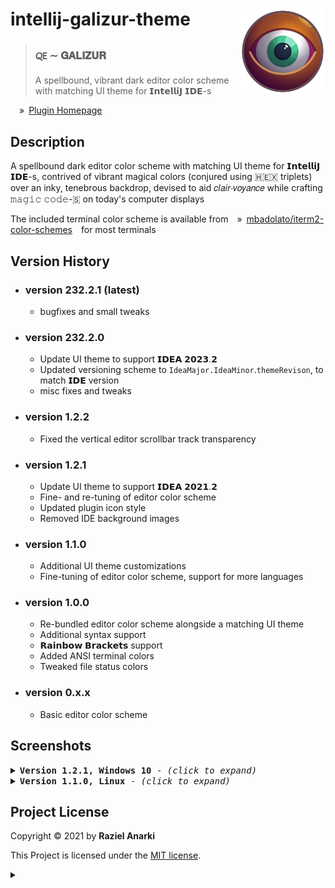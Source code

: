 # intellij-galizur-theme <img width="137" alt="Galizur's rye Icon" align="right" src="eye-of-galizur.svg" />

> ### 🜀 &Tilde; 𝐆𝐀𝐋𝐈𝐙𝐔𝐑
> A spellbound, vibrant dark editor color scheme with matching UI theme for 𝗜𝗻𝘁𝗲𝗹𝗹𝗶𝗝 𝗜𝗗𝗘-s

&emsp;&raquo;&ensp;[Plugin Homepage][plugin]

## Description
A spellbound dark editor color scheme with matching UI theme for 𝗜𝗻𝘁𝗲𝗹𝗹𝗶𝗝 𝗜𝗗𝗘-s, contrived of vibrant magical colors (conjured using 🇭🇪🇽 triplets) over an inky, tenebrous backdrop, devised to aid 𝑐𝑙𝑎𝑖𝑟&sdot;𝑣𝑜𝑦𝑎𝑛𝑐𝑒 while crafting 𝚖𝚊𝚐𝚒𝚌 𝚌𝚘𝚍𝚎-🇸 on today's computer displays

The included terminal color scheme is available from&emsp;&raquo;&ensp;[mbadolato/iterm2-color-schemes][iterm]&emsp;for most terminals

## Version History

- ### version 232.2.1 (latest)
  - bugfixes and small tweaks
 
- ### version 232.2.0
  - Update UI theme to support 𝗜𝗗𝗘𝗔 𝟮𝟬𝟮𝟯.𝟮
  - Updated versioning scheme to `IdeaMajor.IdeaMinor`.`themeRevison`, to match 𝗜𝗗𝗘 version 
  - misc fixes and tweaks

- ### version 1.2.2
  - Fixed the vertical editor scrollbar track transparency

- ### version 1.2.1
  - Update UI theme to support 𝗜𝗗𝗘𝗔 𝟮𝟬𝟮𝟭.𝟮
  - Fine- and re-tuning of editor color scheme
  - Updated plugin icon style
  - Removed IDE background images
  
- ### version 1.1.0
  - Additional UI theme customizations
  - Fine-tuning of editor color scheme, support for more languages

- ### version 1.0.0
  - Re-bundled editor color scheme alongside a matching UI theme
  - Additional syntax support
  - 𝗥𝗮𝗶𝗻𝗯𝗼𝘄 𝗕𝗿𝗮𝗰𝗸𝗲𝘁𝘀 support
  - Added ANSI terminal colors
  - Tweaked file status colors

- ### version 0.x.x
  - Basic editor color scheme

## Screenshots 

<details>
  <summary><kbd><strong>Version 1.2.1, Windows 10</strong> - <i>(click to expand)</i></kbd></summary>

### Settings Window

![settings](screenshots/settings2.png "Settings Window")

### GO template in HTML

![gotemplate](screenshots/gotemplate2.png "GO template in HTML")

### Dockerfile

![dockerfile](screenshots/dockerfile2.png "Dockerfile")

### PHP

![shell](screenshots/php2.png "PHP")

</details>

<details>
  <summary><kbd><strong>Version 1.1.0, Linux</strong> - <i>(click to expand)</i></kbd></summary>
  
### Settings Window

![settings](screenshots/settings.png "Settings Window")

### GO template in HTML (with 𝗥𝗮𝗶𝗻𝗯𝗼𝘄 𝗕𝗿𝗮𝗰𝗸𝗲𝘁𝘀)

![gotemplate](screenshots/gotemplate.png "GO template in HTML (with 𝗥𝗮𝗶𝗻𝗯𝗼𝘄 𝗕𝗿𝗮𝗰𝗸𝗲𝘁𝘀)")

### Dockerfile

![dockerfile](screenshots/dockerfile.png "Dockerfile")

### Shell script

![shell](screenshots/shell.png "Shell Script")

</details>

## Project License

Copyright &copy; 2021 by **Raziel Anarki**

This Project is licensed under the [MIT license][license].

[license]: LICENSE.md
[plugin]: https://plugins.jetbrains.com/plugin/16156-galizur-theme
[iterm]: https://github.com/mbadolato/iTerm2-Color-Schemes

<details>
<summary></summary>

> Ad astra per abditer nostra :
<kbd>𝟳𝟳𝟳</kbd>
<kbd>♄</kbd>
<kbd>⭙</kbd>
<kbd>A∴A∴</kbd>

</details>
